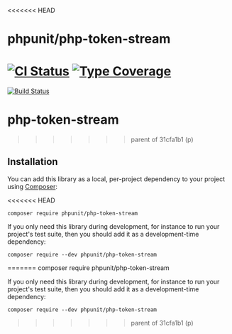 <<<<<<< HEAD
# phpunit/php-token-stream

[![CI Status](https://github.com/sebastianbergmann/php-token-stream/workflows/CI/badge.svg)](https://github.com/sebastianbergmann/php-token-stream/actions)
[![Type Coverage](https://shepherd.dev/github/sebastianbergmann/php-token-stream/coverage.svg)](https://shepherd.dev/github/sebastianbergmann/php-token-stream)
=======
[![Build Status](https://travis-ci.org/sebastianbergmann/php-token-stream.svg?branch=master)](https://travis-ci.org/sebastianbergmann/php-token-stream)

# php-token-stream
>>>>>>> parent of 31cfa1b1 (p)

## Installation

You can add this library as a local, per-project dependency to your project using [Composer](https://getcomposer.org/):

<<<<<<< HEAD
```
composer require phpunit/php-token-stream
```

If you only need this library during development, for instance to run your project's test suite, then you should add it as a development-time dependency:

```
composer require --dev phpunit/php-token-stream
```
=======
    composer require phpunit/php-token-stream

If you only need this library during development, for instance to run your project's test suite, then you should add it as a development-time dependency:

    composer require --dev phpunit/php-token-stream

>>>>>>> parent of 31cfa1b1 (p)
